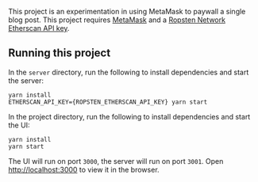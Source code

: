 This project is an experimentation in using MetaMask to paywall a single blog post.  This project requires
[MetaMask](http://metamask.io/) and a [Ropsten Network Etherscan API key](https://ropsten.etherscan.io/apis).

## Running this project

In the `server` directory, run the following to install dependencies and start the server:

```
yarn install
ETHERSCAN_API_KEY={ROPSTEN_ETHERSCAN_API_KEY} yarn start
```

In the project directory, run the following to install dependencies and start the UI:

```
yarn install
yarn start
```

The UI will run on port `3000`, the server will run on port `3001`.  Open [http://localhost:3000](http://localhost:3000) to view it in the browser.
